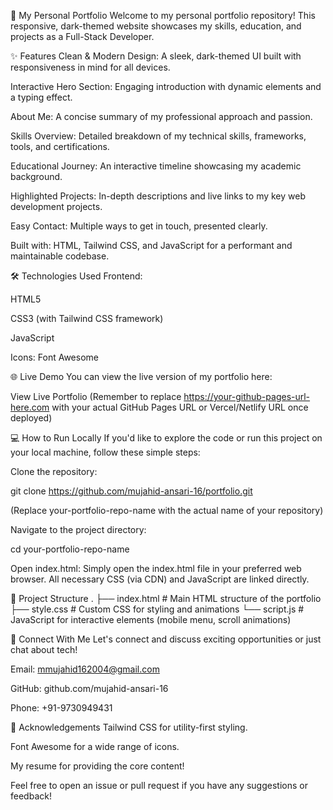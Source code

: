🚀 My Personal Portfolio
Welcome to my personal portfolio repository! This responsive, dark-themed website showcases my skills, education, and projects as a Full-Stack Developer.

✨ Features
Clean & Modern Design: A sleek, dark-themed UI built with responsiveness in mind for all devices.

Interactive Hero Section: Engaging introduction with dynamic elements and a typing effect.

About Me: A concise summary of my professional approach and passion.

Skills Overview: Detailed breakdown of my technical skills, frameworks, tools, and certifications.

Educational Journey: An interactive timeline showcasing my academic background.

Highlighted Projects: In-depth descriptions and live links to my key web development projects.

Easy Contact: Multiple ways to get in touch, presented clearly.

Built with: HTML, Tailwind CSS, and JavaScript for a performant and maintainable codebase.

🛠️ Technologies Used
Frontend:

HTML5

CSS3 (with Tailwind CSS framework)

JavaScript

Icons: Font Awesome

🌐 Live Demo
You can view the live version of my portfolio here:

View Live Portfolio
(Remember to replace https://your-github-pages-url-here.com with your actual GitHub Pages URL or Vercel/Netlify URL once deployed)

💻 How to Run Locally
If you'd like to explore the code or run this project on your local machine, follow these simple steps:

Clone the repository:

git clone https://github.com/mujahid-ansari-16/portfolio.git

(Replace your-portfolio-repo-name with the actual name of your repository)

Navigate to the project directory:

cd your-portfolio-repo-name

Open index.html:
Simply open the index.html file in your preferred web browser. All necessary CSS (via CDN) and JavaScript are linked directly.

📂 Project Structure
.
├── index.html          # Main HTML structure of the portfolio
├── style.css           # Custom CSS for styling and animations
└── script.js           # JavaScript for interactive elements (mobile menu, scroll animations)

🤝 Connect With Me
Let's connect and discuss exciting opportunities or just chat about tech!

Email: mmujahid162004@gmail.com

GitHub: github.com/mujahid-ansari-16

Phone: +91-9730949431

🙏 Acknowledgements
Tailwind CSS for utility-first styling.

Font Awesome for a wide range of icons.

My resume for providing the core content!

Feel free to open an issue or pull request if you have any suggestions or feedback!
